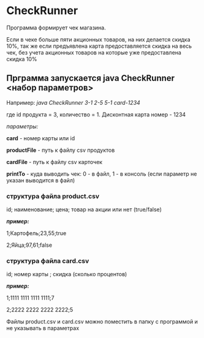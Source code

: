 # CheckRunner
Программа формирует чек магазина.

Если в чеке больше пяти акционных товаров, на них делается скидка 10%, так же если предъявлена карта предоставляется скидка на весь чек, без учета акционных товаров на которые уже предоставлена скидка 10%

## Прграмма запускается java CheckRunner <набор параметров>
Например:  *java CheckRunner 3-1 2-5 5-1 card-1234*

где id продукта = 3, количество = 1. Дисконтная карта номер - 1234

*параметры:*

**card** - номер карты или id

**productFile** - путь к файлу csv продуктов

**cardFile** - путь к файлу csv карточек 

**printTo** - куда выводить чек: 0 - в файл, 1 - в консоль (если параметр не указан выводится в файл)

### **структура файла product.csv**

id; наименование; цена; товар на акции или нет (true/false)

***пример:***

1;Картофель;23,55;true

2;Яйца;97,61;false

### **структура файла card.csv**

id; номер карты ; скидка (сколько процентов)

***пример:***

1;1111 1111 1111 1111;7

2;2222 2222 2222 2222;5

Файлы product.csv и card.csv можно поместить в папку с программой и не указывать в параметрах

